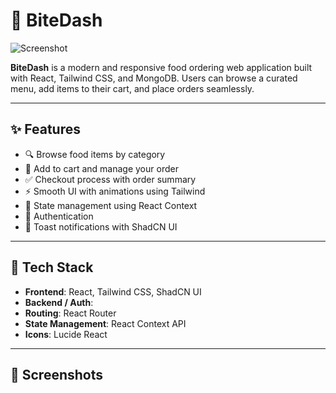 # 🍔 BiteDash

![Screenshot](BiteDash_Home.png)

**BiteDash** is a modern and responsive food ordering web application built with React, Tailwind CSS, and MongoDB. Users can browse a curated menu, add items to their cart, and place orders seamlessly.

---

## ✨ Features

- 🔍 Browse food items by category
- 🛒 Add to cart and manage your order
- ✅ Checkout process with order summary
- ⚡ Smooth UI with animations using Tailwind
- 🧠 State management using React Context
- 🔐 Authentication
- 🔔 Toast notifications with ShadCN UI

---

## 🚀 Tech Stack

- **Frontend**: React, Tailwind CSS, ShadCN UI
- **Backend / Auth**: 
- **Routing**: React Router
- **State Management**: React Context API
- **Icons**: Lucide React

---

## 📸 Screenshots
